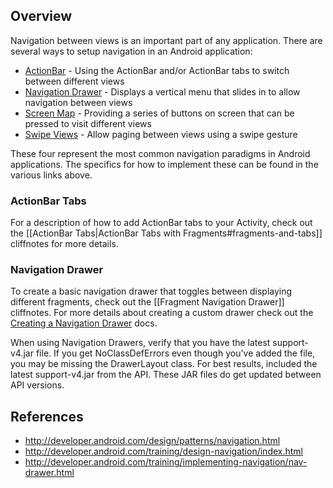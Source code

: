 ## Overview

Navigation between views is an important part of any application. There are several ways to setup navigation in an Android application:

 * [ActionBar](http://developer.android.com/design/patterns/actionbar.html) - Using the ActionBar and/or ActionBar tabs to switch between different views
 * [Navigation Drawer](http://developer.android.com/training/implementing-navigation/nav-drawer.html) - Displays a vertical menu that slides in to allow navigation between views 
 * [Screen Map](http://developer.android.com/training/design-navigation/descendant-lateral.html#buttons) - Providing a series of buttons on screen that can be pressed to visit different views
 * [Swipe Views](http://developer.android.com/training/implementing-navigation/lateral.html) - Allow paging between views using a swipe gesture

These four represent the most common navigation paradigms in Android applications. The specifics for how to implement these can be found in the various links above.

### ActionBar Tabs

For a description of how to add ActionBar tabs to your Activity, check out the [[ActionBar Tabs|ActionBar Tabs with Fragments#fragments-and-tabs]] cliffnotes for more details.

### Navigation Drawer

To create a basic navigation drawer that toggles between displaying different fragments, check out the
[[Fragment Navigation Drawer]] cliffnotes. For more details about creating a custom drawer check out the [Creating a Navigation Drawer](http://developer.android.com/training/implementing-navigation/nav-drawer.html#top) docs.   

When using Navigation Drawers, verify that you have the latest support-v4.jar file.  If you get NoClassDefErrors even though you've added the file, you may be missing the DrawerLayout class. For best results, included  the latest support-v4.jar from the API.  These JAR files do get updated between API versions.

## References

 * <http://developer.android.com/design/patterns/navigation.html>
 * <http://developer.android.com/training/design-navigation/index.html>
 * <http://developer.android.com/training/implementing-navigation/nav-drawer.html>